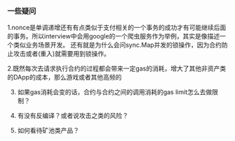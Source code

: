### 一些疑问

1.nonce是单调递增还有有点类似于支付相关的一个事务的成功才有可能继续后面的事务。所以interview中会用google的一个爬虫服务作为举例，其实是像描述一个类似业务场景开发。  还有就是为什么会问sync.Map并发的锁操作，因为合约防止攻击或者(重入)就需要用到锁操作。

2.既然每次去请求执行合约的过程都会带来一定gas的消耗，增大了其他非资产类的DApp的成本，那么游戏或者其他高频的  

3. 如果gas消耗会变的话，合约与合约之间的调用消耗的gas limit怎么去做限制？


4. 有没有反编译？或者说攻击之类的风险？

5. 如何看待矿池类产品？



